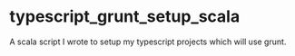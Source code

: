 typescript_grunt_setup_scala
============================

A scala script I wrote to setup my typescript projects which will use grunt.
